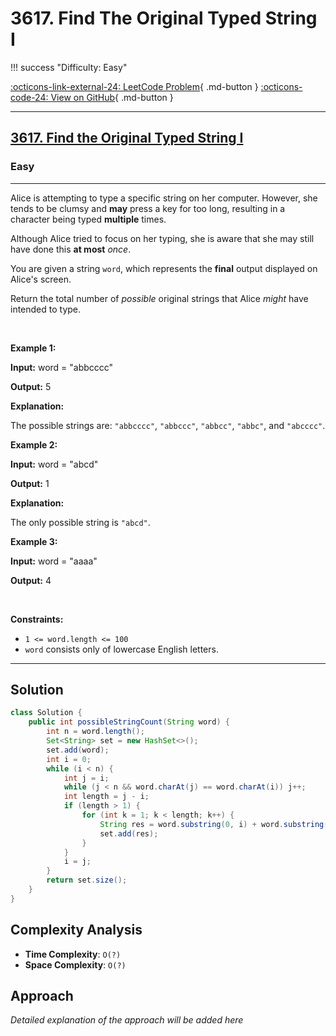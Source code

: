 # 3617. Find The Original Typed String I

!!! success "Difficulty: Easy"

[:octicons-link-external-24: LeetCode Problem](https://leetcode.com/problems/find-the-original-typed-string-i/){ .md-button }
[:octicons-code-24: View on GitHub](https://github.com/RAJ8664/Leetcode/tree/master/3617-find-the-original-typed-string-i){ .md-button }

---

<h2><a href="https://leetcode.com/problems/find-the-original-typed-string-i">3617. Find the Original Typed String I</a></h2><h3>Easy</h3><hr><p>Alice is attempting to type a specific string on her computer. However, she tends to be clumsy and <strong>may</strong> press a key for too long, resulting in a character being typed <strong>multiple</strong> times.</p>

<p>Although Alice tried to focus on her typing, she is aware that she may still have done this <strong>at most</strong> <em>once</em>.</p>

<p>You are given a string <code>word</code>, which represents the <strong>final</strong> output displayed on Alice&#39;s screen.</p>

<p>Return the total number of <em>possible</em> original strings that Alice <em>might</em> have intended to type.</p>

<p>&nbsp;</p>
<p><strong class="example">Example 1:</strong></p>

<div class="example-block">
<p><strong>Input:</strong> <span class="example-io">word = &quot;abbcccc&quot;</span></p>

<p><strong>Output:</strong> <span class="example-io">5</span></p>

<p><strong>Explanation:</strong></p>

<p>The possible strings are: <code>&quot;abbcccc&quot;</code>, <code>&quot;abbccc&quot;</code>, <code>&quot;abbcc&quot;</code>, <code>&quot;abbc&quot;</code>, and <code>&quot;abcccc&quot;</code>.</p>
</div>

<p><strong class="example">Example 2:</strong></p>

<div class="example-block">
<p><strong>Input:</strong> <span class="example-io">word = &quot;abcd&quot;</span></p>

<p><strong>Output:</strong> <span class="example-io">1</span></p>

<p><strong>Explanation:</strong></p>

<p>The only possible string is <code>&quot;abcd&quot;</code>.</p>
</div>

<p><strong class="example">Example 3:</strong></p>

<div class="example-block">
<p><strong>Input:</strong> <span class="example-io">word = &quot;aaaa&quot;</span></p>

<p><strong>Output:</strong> <span class="example-io">4</span></p>
</div>

<p>&nbsp;</p>
<p><strong>Constraints:</strong></p>

<ul>
	<li><code>1 &lt;= word.length &lt;= 100</code></li>
	<li><code>word</code> consists only of lowercase English letters.</li>
</ul>


---

## Solution

```java
class Solution {
    public int possibleStringCount(String word) {
        int n = word.length();
        Set<String> set = new HashSet<>();
        set.add(word); 
        int i = 0;
        while (i < n) {
            int j = i;
            while (j < n && word.charAt(j) == word.charAt(i)) j++;
            int length = j - i;
            if (length > 1) {
                for (int k = 1; k < length; k++) {
                    String res = word.substring(0, i) + word.substring(i, i + k) + word.substring(j);
                    set.add(res);
                }
            }
            i = j;
        }
        return set.size();
    }
}
```

## Complexity Analysis

- **Time Complexity**: `O(?)`
- **Space Complexity**: `O(?)`

## Approach

*Detailed explanation of the approach will be added here*

